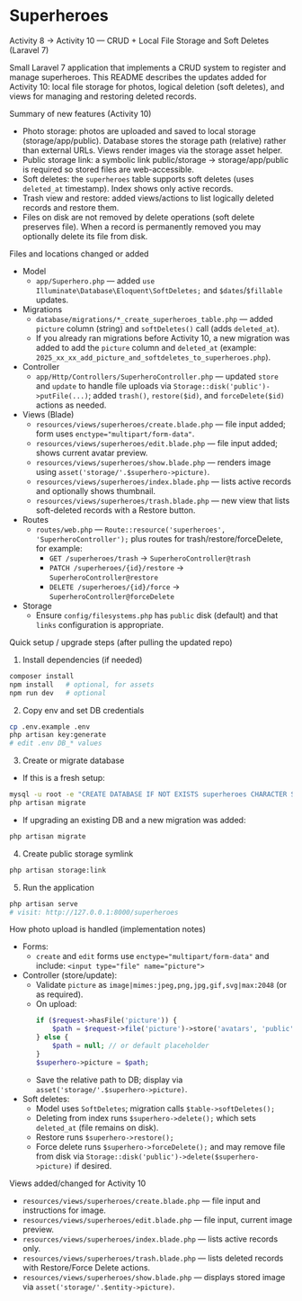 # Superheroes

Activity 8 → Activity 10 — CRUD + Local File Storage and Soft Deletes (Laravel 7)

Small Laravel 7 application that implements a CRUD system to register and manage superheroes. This README describes the updates added for Activity 10: local file storage for photos, logical deletion (soft deletes), and views for managing and restoring deleted records.

Summary of new features (Activity 10)
- Photo storage: photos are uploaded and saved to local storage (storage/app/public). Database stores the storage path (relative) rather than external URLs. Views render images via the storage asset helper.
- Public storage link: a symbolic link public/storage → storage/app/public is required so stored files are web-accessible.
- Soft deletes: the `superheroes` table supports soft deletes (uses `deleted_at` timestamp). Index shows only active records.
- Trash view and restore: added views/actions to list logically deleted records and restore them.
- Files on disk are not removed by delete operations (soft delete preserves file). When a record is permanently removed you may optionally delete its file from disk.

Files and locations changed or added
- Model
  - `app/Superhero.php` — added `use Illuminate\Database\Eloquent\SoftDeletes;` and `$dates`/`$fillable` updates.
- Migrations
  - `database/migrations/*_create_superheroes_table.php` — added `picture` column (string) and `softDeletes()` call (adds `deleted_at`).
  - If you already ran migrations before Activity 10, a new migration was added to add the `picture` column and `deleted_at` (example: `2025_xx_xx_add_picture_and_softdeletes_to_superheroes.php`).
- Controller
  - `app/Http/Controllers/SuperheroController.php` — updated `store` and `update` to handle file uploads via `Storage::disk('public')->putFile(...)`; added `trash()`, `restore($id)`, and `forceDelete($id)` actions as needed.
- Views (Blade)
  - `resources/views/superheroes/create.blade.php` — file input added; form uses `enctype="multipart/form-data"`.
  - `resources/views/superheroes/edit.blade.php` — file input added; shows current avatar preview.
  - `resources/views/superheroes/show.blade.php` — renders image using `asset('storage/'.$superhero->picture)`.
  - `resources/views/superheroes/index.blade.php` — lists active records and optionally shows thumbnail.
  - `resources/views/superheroes/trash.blade.php` — new view that lists soft-deleted records with a Restore button.
- Routes
  - `routes/web.php` — `Route::resource('superheroes', 'SuperheroController');` plus routes for trash/restore/forceDelete, for example:
    - `GET /superheroes/trash` → `SuperheroController@trash`
    - `PATCH /superheroes/{id}/restore` → `SuperheroController@restore`
    - `DELETE /superheroes/{id}/force` → `SuperheroController@forceDelete`
- Storage
  - Ensure `config/filesystems.php` has `public` disk (default) and that `links` configuration is appropriate.

Quick setup / upgrade steps (after pulling the updated repo)
1. Install dependencies (if needed)
```bash
composer install
npm install   # optional, for assets
npm run dev   # optional
```

2. Copy env and set DB credentials
```bash
cp .env.example .env
php artisan key:generate
# edit .env DB_* values
```

3. Create or migrate database
- If this is a fresh setup:
```bash
mysql -u root -e "CREATE DATABASE IF NOT EXISTS superheroes CHARACTER SET utf8mb4 COLLATE utf8mb4_unicode_ci;"
php artisan migrate
```
- If upgrading an existing DB and a new migration was added:
```bash
php artisan migrate
```

4. Create public storage symlink
```bash
php artisan storage:link
```

5. Run the application
```bash
php artisan serve
# visit: http://127.0.0.1:8000/superheroes
```

How photo upload is handled (implementation notes)
- Forms:
  - `create` and `edit` forms use `enctype="multipart/form-data"` and include:
    `<input type="file" name="picture">`
- Controller (store/update):
  - Validate `picture` as `image|mimes:jpeg,png,jpg,gif,svg|max:2048` (or as required).
  - On upload:
    ```php
    if ($request->hasFile('picture')) {
        $path = $request->file('picture')->store('avatars', 'public'); // returns relative path like "avatars/abc.jpg"
    } else {
        $path = null; // or default placeholder
    }
    $superhero->picture = $path;
    ```
  - Save the relative path to DB; display via `asset('storage/'.$superhero->picture)`.
- Soft deletes:
  - Model uses `SoftDeletes`; migration calls `$table->softDeletes();`
  - Deleting from index runs `$superhero->delete();` which sets `deleted_at` (file remains on disk).
  - Restore runs `$superhero->restore();`
  - Force delete runs `$superhero->forceDelete();` and may remove file from disk via `Storage::disk('public')->delete($superhero->picture)` if desired.

Views added/changed for Activity 10
- `resources/views/superheroes/create.blade.php` — file input and instructions for image.
- `resources/views/superheroes/edit.blade.php` — file input, current image preview.
- `resources/views/superheroes/index.blade.php` — lists active records only.
- `resources/views/superheroes/trash.blade.php` — lists deleted records with Restore/Force Delete actions.
- `resources/views/superheroes/show.blade.php` — displays stored image via `asset('storage/'.$entity->picture)`.

